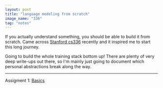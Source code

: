 ```yaml
---
layout: post
title: "language modeling from scratch"
image_name: "336"
tag: "notes"
---
```


If you actually understand something, you should be able to build it from scratch. Came across [Stanford cs336](https://stanford-cs336.github.io/spring2025/) recently and it inspired me to start this long journey. 

Going to build the whole training stack bottom up! There are plenty of very deep write-ups out there, so I'm mainly just going to document which personal abstractions break along the way. 

---

Assigment 1: [Basics](https://github.com/keatonelvins/cs336--1/tree/main/cs336_basics)